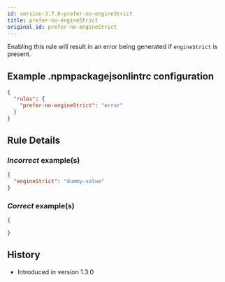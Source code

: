 ```yaml
---
id: version-3.7.0-prefer-no-engineStrict
title: prefer-no-engineStrict
original_id: prefer-no-engineStrict
---
```


Enabling this rule will result in an error being generated if `engineStrict` is present.

## Example .npmpackagejsonlintrc configuration

```json
{
  "rules": {
    "prefer-no-engineStrict": "error"
  }
}
```

## Rule Details

### *Incorrect* example(s)

```json
{
  "engineStrict": "dummy-value"
}
```

### *Correct* example(s)

```json
{

}
```

## History

* Introduced in version 1.3.0
